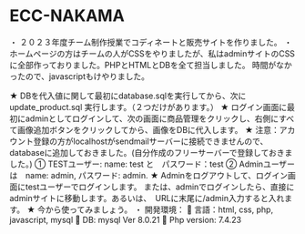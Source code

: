 # ECC-NAKAMA

・	２０２３年度チーム制作授業でコディネートと販売サイトを作りました。
・	ホームページの方はチームの人がCSSをやりましたが、私はadminサイトのCSSに全部作っておりました。PHPとHTMLとDBを全て担当しました。 時間がなかったので、javascriptもけやりました。

★	DBを代入値に関して最初にdatabase.sqlを実行してから、次にupdate_product.sql 実行します。（２つだけがあります。）
★	ログイン画面に最初にadminとしてログインして、次の画面に商品管理をクリックし、右側にすべて画像追加ボタンをクリックしてから、画像をDBに代入します。
★	注意：アカウント登録の方がlocalhostがsendmailサーバーに接続できませんので、databaseに追加しておきました。(自分作成のフリーサーバーで登録しておきました。)
①	TESTユーザー: name: test と　パスワード：test
②	Adminユーザーは　name: admin, パスワード: admin.
★	Adminをログアウトして、ログイン画面にtestユーザーでログインします。
または、adminでログインしたら、直接にadminサイトに移動します。あるいは、　URLに末尾に/admin入力すると入れます。
★	今から使ってみましょう。
・	開発環境：
	言語：html, css, php, javascript, mysql
	DB: mysql Ver 8.0.21
	Php version: 7.4.23
